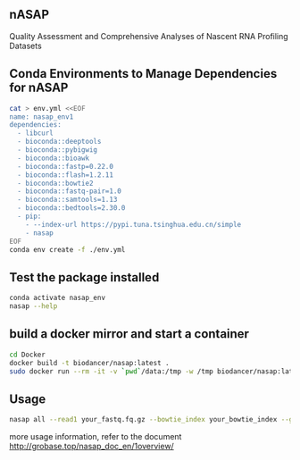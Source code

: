 ## nASAP  
Quality Assessment and Comprehensive Analyses of Nascent RNA Profiling Datasets

## Conda Environments to Manage Dependencies for nASAP
```bash
cat > env.yml <<EOF
name: nasap_env1
dependencies:
  - libcurl
  - bioconda::deeptools
  - bioconda::pybigwig
  - bioconda::bioawk
  - bioconda::fastp=0.22.0
  - bioconda::flash=1.2.11
  - bioconda::bowtie2
  - bioconda::fastq-pair=1.0
  - bioconda::samtools=1.13
  - bioconda::bedtools=2.30.0
  - pip:
    - --index-url https://pypi.tuna.tsinghua.edu.cn/simple
    - nasap
EOF
conda env create -f ./env.yml
```

## Test the package installed 
```bash 
conda activate nasap_env
nasap --help 
```


## build a docker mirror and start a container 
```bash 
cd Docker 
docker build -t biodancer/nasap:latest . 
sudo docker run --rm -it -v `pwd`/data:/tmp -w /tmp biodancer/nasap:latest nasap --help 
```


## Usage 
```bash 
nasap all --read1 your_fastq.fq.gz --bowtie_index your_bowtie_index --gtf your_gtf --output_root output_dir
```
more usage information, refer to the document  
http://grobase.top/nasap_doc_en/1overview/  
